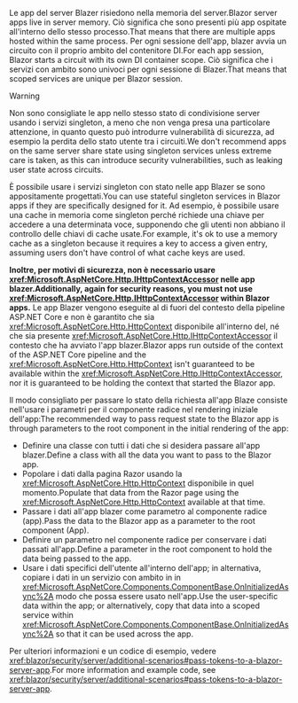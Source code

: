 <span data-ttu-id="db18f-101">Le app del server Blazer risiedono nella memoria del server.</span><span class="sxs-lookup"><span data-stu-id="db18f-101">Blazor server apps live in server memory.</span></span> <span data-ttu-id="db18f-102">Ciò significa che sono presenti più app ospitate all'interno dello stesso processo.</span><span class="sxs-lookup"><span data-stu-id="db18f-102">That means that there are multiple apps hosted within the same process.</span></span> <span data-ttu-id="db18f-103">Per ogni sessione dell'app, blazer avvia un circuito con il proprio ambito del contenitore DI.</span><span class="sxs-lookup"><span data-stu-id="db18f-103">For each app session, Blazor starts a circuit with its own DI container scope.</span></span> <span data-ttu-id="db18f-104">Ciò significa che i servizi con ambito sono univoci per ogni sessione di Blazer.</span><span class="sxs-lookup"><span data-stu-id="db18f-104">That means that scoped services are unique per Blazor session.</span></span>

> [!WARNING]
> <span data-ttu-id="db18f-105">Non sono consigliate le app nello stesso stato di condivisione server usando i servizi singleton, a meno che non venga presa una particolare attenzione, in quanto questo può introdurre vulnerabilità di sicurezza, ad esempio la perdita dello stato utente tra i circuiti.</span><span class="sxs-lookup"><span data-stu-id="db18f-105">We don't recommend apps on the same server share state using singleton services unless extreme care is taken, as this can introduce security vulnerabilities, such as leaking user state across circuits.</span></span>

<span data-ttu-id="db18f-106">È possibile usare i servizi singleton con stato nelle app Blazer se sono appositamente progettati.</span><span class="sxs-lookup"><span data-stu-id="db18f-106">You can use stateful singleton services in Blazor apps if they are specifically designed for it.</span></span> <span data-ttu-id="db18f-107">Ad esempio, è possibile usare una cache in memoria come singleton perché richiede una chiave per accedere a una determinata voce, supponendo che gli utenti non abbiano il controllo delle chiavi di cache usate.</span><span class="sxs-lookup"><span data-stu-id="db18f-107">For example, it's ok to use a memory cache as a singleton because it requires a key to access a given entry, assuming users don't have control of what cache keys are used.</span></span>

<span data-ttu-id="db18f-108">**Inoltre, per motivi di sicurezza, non è necessario usare <xref:Microsoft.AspNetCore.Http.IHttpContextAccessor> nelle app blazer.**</span><span class="sxs-lookup"><span data-stu-id="db18f-108">**Additionally, again for security reasons, you must not use <xref:Microsoft.AspNetCore.Http.IHttpContextAccessor> within Blazor apps.**</span></span> <span data-ttu-id="db18f-109">Le app Blazer vengono eseguite al di fuori del contesto della pipeline ASP.NET Core e non è garantito che sia <xref:Microsoft.AspNetCore.Http.HttpContext> disponibile all'interno del, né che sia presente <xref:Microsoft.AspNetCore.Http.IHttpContextAccessor> il contesto che ha avviato l'app blazer.</span><span class="sxs-lookup"><span data-stu-id="db18f-109">Blazor apps run outside of the context of the ASP.NET Core pipeline and the <xref:Microsoft.AspNetCore.Http.HttpContext> isn't guaranteed to be available within the <xref:Microsoft.AspNetCore.Http.IHttpContextAccessor>, nor it is guaranteed to be holding the context that started the Blazor app.</span></span>

<span data-ttu-id="db18f-110">Il modo consigliato per passare lo stato della richiesta all'app Blaze consiste nell'usare i parametri per il componente radice nel rendering iniziale dell'app:</span><span class="sxs-lookup"><span data-stu-id="db18f-110">The recommended way to pass request state to the Blazor app is through parameters to the root component in the initial rendering of the app:</span></span>

* <span data-ttu-id="db18f-111">Definire una classe con tutti i dati che si desidera passare all'app blazer.</span><span class="sxs-lookup"><span data-stu-id="db18f-111">Define a class with all the data you want to pass to the Blazor app.</span></span>
* <span data-ttu-id="db18f-112">Popolare i dati dalla pagina Razor usando la <xref:Microsoft.AspNetCore.Http.HttpContext> disponibile in quel momento.</span><span class="sxs-lookup"><span data-stu-id="db18f-112">Populate that data from the Razor page using the <xref:Microsoft.AspNetCore.Http.HttpContext> available at that time.</span></span>
* <span data-ttu-id="db18f-113">Passare i dati all'app blazer come parametro al componente radice (app).</span><span class="sxs-lookup"><span data-stu-id="db18f-113">Pass the data to the Blazor app as a parameter to the root component (App).</span></span>
* <span data-ttu-id="db18f-114">Definire un parametro nel componente radice per conservare i dati passati all'app.</span><span class="sxs-lookup"><span data-stu-id="db18f-114">Define a parameter in the root component to hold the data being passed to the app.</span></span>
* <span data-ttu-id="db18f-115">Usare i dati specifici dell'utente all'interno dell'app; in alternativa, copiare i dati in un servizio con ambito in in <xref:Microsoft.AspNetCore.Components.ComponentBase.OnInitializedAsync%2A> modo che possa essere usato nell'app.</span><span class="sxs-lookup"><span data-stu-id="db18f-115">Use the user-specific data within the app; or alternatively, copy that data into a scoped service within <xref:Microsoft.AspNetCore.Components.ComponentBase.OnInitializedAsync%2A> so that it can be used across the app.</span></span>

<span data-ttu-id="db18f-116">Per ulteriori informazioni e un codice di esempio, vedere <xref:blazor/security/server/additional-scenarios#pass-tokens-to-a-blazor-server-app>.</span><span class="sxs-lookup"><span data-stu-id="db18f-116">For more information and example code, see <xref:blazor/security/server/additional-scenarios#pass-tokens-to-a-blazor-server-app>.</span></span>
